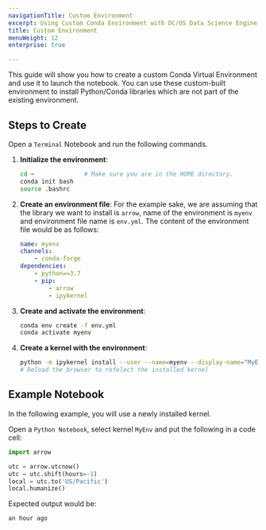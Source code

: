 ```yaml
---
navigationTitle: Custom Environment
excerpt: Using Custom Conda Environment with DC/OS Data Science Engine
title: Custom Environment
menuWeight: 12
enterprise: true

---
```


This guide will show you how to create a custom Conda Virtual Environment and use it to launch the notebook. You can use these custom-built environment to install Python/Conda libraries which are not part of the existing environment.

## Steps to Create

Open a `Terminal` Notebook and run the following commands.

1. **Initialize the environment**:
    
    ```bash
    cd ~              # Make sure you are in the HOME directory.
    conda init bash
    source .bashrc
    ```

1. **Create an environment file**:
    For the example sake, we are assuming that the library we want to install is `arrow`, name of the environment is `myenv` and environment file name is `env.yml`. The content of the environment file would be as follows:

    ```yml
    name: myenv
    channels:
        - conda-forge
    dependencies:
        - python==3.7
        - pip:
            - arrow
            - ipykernel
    ```

1. **Create and activate the environment**:

    ```bash
    conda env create -f env.yml
    conda activate myenv
    ```

1. **Create a kernel with the environment**:

    ```bash
    python -m ipykernel install --user --name=myenv --display-name="MyEnv"
    # Reload the browser to refelect the installed kernel
    ```

## Example Notebook

In the following example, you will use a newly installed kernel.

Open a `Python Notebook`, select kernel `MyEnv` and put the following in a code cell:

```python
import arrow

utc = arrow.utcnow()
utc = utc.shift(hours=-1)
local = utc.to('US/Pacific')
local.humanize()
```

Expected output would be:

```text
an hour ago
```
